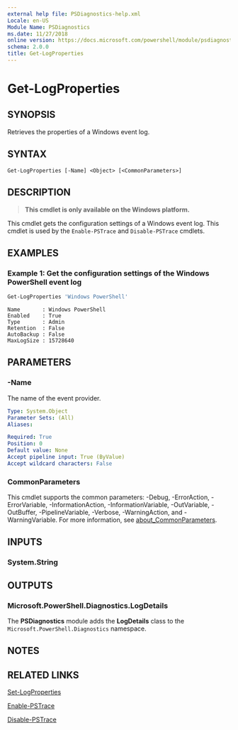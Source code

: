 ```yaml
---
external help file: PSDiagnostics-help.xml
Locale: en-US
Module Name: PSDiagnostics
ms.date: 11/27/2018
online version: https://docs.microsoft.com/powershell/module/psdiagnostics/get-logproperties?view=powershell-7.2&WT.mc_id=ps-gethelp
schema: 2.0.0
title: Get-LogProperties
---
```

# Get-LogProperties

## SYNOPSIS
Retrieves the properties of a Windows event log.

## SYNTAX

```
Get-LogProperties [-Name] <Object> [<CommonParameters>]
```

## DESCRIPTION

> **This cmdlet is only available on the Windows platform.**

This cmdlet gets the configuration settings of a Windows event log. This cmdlet is used by the
`Enable-PSTrace` and `Disable-PSTrace` cmdlets.

## EXAMPLES

### Example 1: Get the configuration settings of the Windows PowerShell event log

```powershell
Get-LogProperties 'Windows PowerShell'
```

```Output
Name       : Windows PowerShell
Enabled    : True
Type       : Admin
Retention  : False
AutoBackup : False
MaxLogSize : 15728640
```

## PARAMETERS

### -Name

The name of the event provider.

```yaml
Type: System.Object
Parameter Sets: (All)
Aliases:

Required: True
Position: 0
Default value: None
Accept pipeline input: True (ByValue)
Accept wildcard characters: False
```

### CommonParameters

This cmdlet supports the common parameters: -Debug, -ErrorAction, -ErrorVariable,
-InformationAction, -InformationVariable, -OutVariable, -OutBuffer, -PipelineVariable, -Verbose,
-WarningAction, and -WarningVariable. For more information, see
[about_CommonParameters](https://go.microsoft.com/fwlink/?LinkID=113216).

## INPUTS

### System.String

## OUTPUTS

### Microsoft.PowerShell.Diagnostics.LogDetails

The **PSDiagnostics** module adds the **LogDetails** class to the
`Microsoft.PowerShell.Diagnostics` namespace.

## NOTES

## RELATED LINKS

[Set-LogProperties](Set-LogProperties.md)

[Enable-PSTrace](Enable-PSTrace.md)

[Disable-PSTrace](Disable-PSTrace.md)

